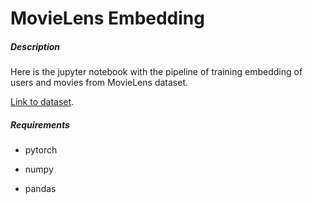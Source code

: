 # MovieLens Embedding

##### Description

Here is the jupyter notebook with the pipeline of training embedding of users and movies from MovieLens dataset.

[Link to dataset](https://grouplens.org/datasets/movielens/latest/).

##### Requirements

* pytorch

* numpy

* pandas
